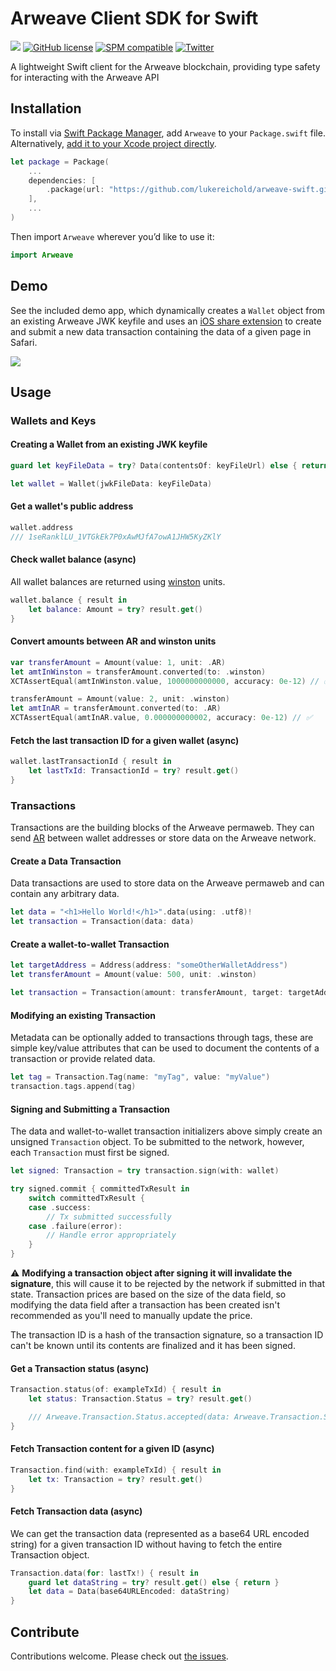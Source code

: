 # Arweave Client SDK for Swift

![](https://img.shields.io/badge/Swift-5.4-orange.svg)
[![GitHub license](https://img.shields.io/badge/license-MIT-lightgrey.svg)](https://github.com/lukereichold/arweave-swift/blob/master/LICENSE) 
[![SPM compatible](https://img.shields.io/badge/spm-compatible-brightgreen.svg?style=flat)](https://swift.org/package-manager)
[![Twitter](https://img.shields.io/badge/twitter-@lreichold-blue.svg?style=flat)](https://twitter.com/lreichold)

A lightweight Swift client for the Arweave blockchain, providing type safety for interacting with the Arweave API

## Installation

To install via [Swift Package Manager](https://swift.org/package-manager), add `Arweave` to your `Package.swift` file. Alternatively, [add it to your Xcode project directly](https://developer.apple.com/documentation/xcode/adding_package_dependencies_to_your_app).

```swift
let package = Package(
    ...
    dependencies: [
        .package(url: "https://github.com/lukereichold/arweave-swift.git", from: "1.1.0")
    ],
    ...
)
```

Then import `Arweave` wherever you’d like to use it:

```swift
import Arweave
```

## Demo

See the included demo app, which dynamically creates a `Wallet` object from an existing Arweave JWK keyfile and uses an [iOS share extension](https://developer.apple.com/design/human-interface-guidelines/ios/extensions/sharing-and-actions/) to create and submit a new data transaction containing the data of a given page in Safari.

![](demo.gif)


## Usage

### Wallets and Keys

#### Creating a Wallet from an existing JWK keyfile

```swift
guard let keyFileData = try? Data(contentsOf: keyFileUrl) else { return }

let wallet = Wallet(jwkFileData: keyFileData)
```

#### Get a wallet's public address

```swift
wallet.address
/// 1seRanklLU_1VTGkEk7P0xAwMJfA7owA1JHW5KyZKlY
```

#### Check wallet balance (async)

All wallet balances are returned using [winston](https://docs.arweave.org/developers/server/http-api#ar-and-winston) units. 
```swift
wallet.balance { result in
    let balance: Amount = try? result.get()
}
```

#### Convert amounts between AR and winston units
```swift
var transferAmount = Amount(value: 1, unit: .AR)
let amtInWinston = transferAmount.converted(to: .winston)
XCTAssertEqual(amtInWinston.value, 1000000000000, accuracy: 0e-12) // ✅

transferAmount = Amount(value: 2, unit: .winston)
let amtInAR = transferAmount.converted(to: .AR)
XCTAssertEqual(amtInAR.value, 0.000000000002, accuracy: 0e-12) // ✅
```

#### Fetch the last transaction ID for a given wallet (async)

```swift
wallet.lastTransactionId { result in
    let lastTxId: TransactionId = try? result.get()
}
```

### Transactions

Transactions are the building blocks of the Arweave permaweb. They can send [AR](https://docs.arweave.org/developers/server/http-api#ar-and-winston) between wallet addresses or store data on the Arweave network.

#### Create a Data Transaction

Data transactions are used to store data on the Arweave permaweb and can contain any arbitrary data.

```swift
let data = "<h1>Hello World!</h1>".data(using: .utf8)!
let transaction = Transaction(data: data)
```

#### Create a wallet-to-wallet Transaction

```swift
let targetAddress = Address(address: "someOtherWalletAddress")
let transferAmount = Amount(value: 500, unit: .winston)

let transaction = Transaction(amount: transferAmount, target: targetAddress)
```

#### Modifying an existing Transaction

Metadata can be optionally added to transactions through tags, these are simple key/value attributes that can be used to document the contents of a transaction or provide related data.

```swift
let tag = Transaction.Tag(name: "myTag", value: "myValue")
transaction.tags.append(tag)
```

#### Signing and Submitting a Transaction

The data and wallet-to-wallet transaction initializers above simply create an unsigned `Transaction` object. To be submitted to the network, however, each `Transaction` must first be signed.

```swift
let signed: Transaction = try transaction.sign(with: wallet)

try signed.commit { committedTxResult in
    switch committedTxResult {
    case .success:
        // Tx submitted successfully
    case .failure(error):
        // Handle error appropriately
    }
}
```


⚠️ **Modifying a transaction object after signing it will invalidate the signature**, this will cause it to be rejected by the network if submitted in that state. Transaction prices are based on the size of the data field, so modifying the data field after a transaction has been created isn't recommended as you'll need to manually update the price.

The transaction ID is a hash of the transaction signature, so a transaction ID can't be known until its contents are finalized and it has been signed.

#### Get a Transaction status (async)

```swift
Transaction.status(of: exampleTxId) { result in
    let status: Transaction.Status = try? result.get()

    /// Arweave.Transaction.Status.accepted(data: Arweave.Transaction.Status.Data(block_height: 502761, block_indep_hash: "V6pCKSyeQiqICWKM2G_zkQ8SCA_WKnZoVGOD8eKFV_xozoWS9xPFgncxnMWjtFao", number_of_confirmations: 8655))
}
```

#### Fetch Transaction content for a given ID (async)

```swift
Transaction.find(with: exampleTxId) { result in
    let tx: Transaction = try? result.get()
}
```

#### Fetch Transaction data (async)

We can get the transaction data (represented as a base64 URL encoded string) for a given transaction ID without having to fetch the entire Transaction object.

```swift
Transaction.data(for: lastTx!) { result in
    guard let dataString = try? result.get() else { return }
    let data = Data(base64URLEncoded: dataString)
}
```

## Contribute

Contributions welcome. Please check out [the issues](https://github.com/lukereichold/arweave-swift/issues).
